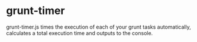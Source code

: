 # grunt-timer

grunt-timer.js times the execution of each of your grunt tasks automatically, calculates a total execution time and outputs to the console.